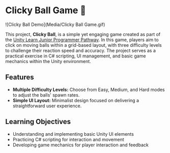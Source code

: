 # Clicky Ball Game 🎯
 
![Clicky Ball Demo](Media/Clicky Ball Game.gif)

This project, **Clicky Ball**, is a simple yet engaging game created as part of the [Unity Learn Junior Programmer Pathway](https://learn.unity.com/pathway/junior-programmer). In this game, players aim to click on moving balls within a grid-based layout, with three difficulty levels to challenge their reaction speed and accuracy. The project serves as a practical exercise in C# scripting, UI management, and basic game mechanics within the Unity environment.

## Features

- **Multiple Difficulty Levels:** Choose from Easy, Medium, and Hard modes to adjust the balls' spawn rates.
- **Simple UI Layout:** Minimalist design focused on delivering a straightforward user experience.

## Learning Objectives

- Understanding and implementing basic Unity UI elements
- Practicing C# scripting for interaction and movement
- Developing game mechanics for player interaction and feedback
